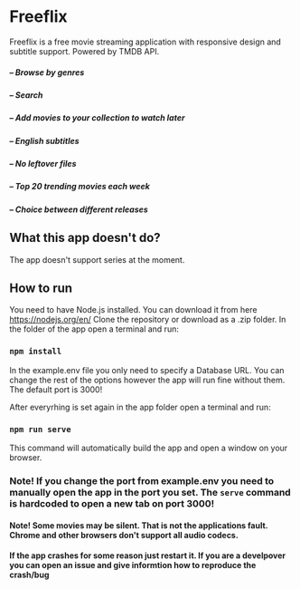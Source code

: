 # Freeflix

Freeflix is a free movie streaming application with responsive design and subtitle support. Powered by TMDB API.

##### &ndash; Browse by genres
##### &ndash; Search
##### &ndash; Add movies to your collection to watch later
##### &ndash; English subtitles
##### &ndash; No leftover files
##### &ndash; Top 20 trending movies each week
##### &ndash; Choice between different releases

## What this app doesn't do?

The app doesn't support series at the moment.

## How to run

You need to have Node.js installed. You can download it from here https://nodejs.org/en/ 
Clone the repository or download as a .zip folder.
In the folder of the app open a terminal and run: 

### `npm install`

In the example.env file you only need to specify a Database URL. 
You can change the rest of the options however the app will run fine without them.
The default port is 3000!

After everyrhing is set again in the app folder open a terminal and run:

### `npm run serve`

This command will automatically build the app and open a window on your browser.

### Note! If you change the port from example.env you need to manually open the app in the port you set. The `serve` command is hardcoded to open a new tab on port 3000!

#### Note! Some movies may be silent. That is not the applications fault. Chrome and other browsers don't support all audio codecs.

#### If the app crashes for some reason just restart it. If you are a develpover you can open an issue and give informtion how to reproduce the crash/bug
